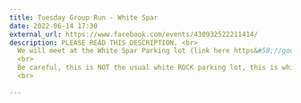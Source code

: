 ```yaml
---
title: Tuesday Group Run - White Spar
date: 2022-06-14 17:30
external_url: https://www.facebook.com/events/430932522211414/
description: PLEASE READ THIS DESCRIPTION. <br>
  We will meet at the White Spar Parking lot (link here https&#58;//goo.gl/maps/nX4JGH75u4T7R15g7) at 5&#58;30pm. Beginner group can expect 4 miles and the intermediate + group can expect 6 miles. No drop run (we stop for everyone at every intersection).<br>
  <br>
  Be careful, this is NOT the usual white ROCK parking lot, this is white SPAR. <br>
  <br>
  
---
```

